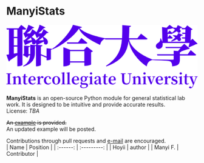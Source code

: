 # ManyiStats

![Intercollegiate University wordmark](./img/Wordmark%20(Emancipation%20Violet).png)

**ManyiStats** is an open-source Python module for general statistical lab work. It is designed to be intuitive and provide accurate results.  
License: *TBA*  

<s>An [example](https://htmlpreview.github.io/?https://github.com/MFGJT/ManyiStats/blob/main/Torsion%20Pendulum.html) is provided.</s>  
An updated example will be posted.

Contributions through pull requests and [e-mail](mailto:henry1911@foxmail.com) are encouraged.  
|   Name   |  Position   |
| :------: | :---------: |
|  Hoyii   |   author    |
| Manyi F. | Contributor |
